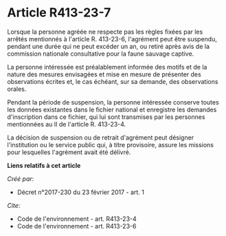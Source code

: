 # Article R413-23-7

Lorsque la personne agréée ne respecte pas les règles fixées par les arrêtés mentionnés à l'article R. 413-23-6, l'agrément
peut être suspendu, pendant une durée qui ne peut excéder un an, ou retiré après avis de la commission nationale consultative
pour la faune sauvage captive. 

La personne intéressée est préalablement informée des motifs et de la nature des mesures envisagées et mise en mesure de
présenter des observations écrites et, le cas échéant, sur sa demande, des observations orales. 

Pendant la période de suspension, la personne intéressée conserve toutes les données existantes dans le fichier national et
enregistre les demandes d'inscription dans ce fichier, qui lui sont transmises par les personnes mentionnées au II de
l'article R. 413-23-4. 

La décision de suspension ou de retrait d'agrément peut désigner l'institution ou le service public qui, à titre provisoire,
assure les missions pour lesquelles l'agrément avait été délivré.

**Liens relatifs à cet article**

_Créé par_:

  - Décret n°2017-230 du 23 février 2017 - art. 1

_Cite_:

  - Code de l'environnement - art. R413-23-4
  - Code de l'environnement - art. R413-23-6
